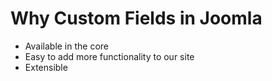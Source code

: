 # Why Custom Fields in Joomla
- Available in the core
- Easy to add more functionality to our site
- Extensible
